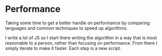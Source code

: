 # Performance
Taking some time to get a better handle on performance by comparing languages and common techniques to speed up algorithms.

I write a lot of JS so I start there writing the algorithm in a way that is most reasonable to a person, rather than focusing on performance. From there I simply iterate to make it faster. Each step is a new script.
